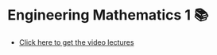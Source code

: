 # Engineering Mathematics 1 📚
- [Click here to get the video lectures](https://drive.google.com/drive/folders/1NT1X7XW6OfEWB-fP4XACe782N5jnTlO1?usp=sharing)